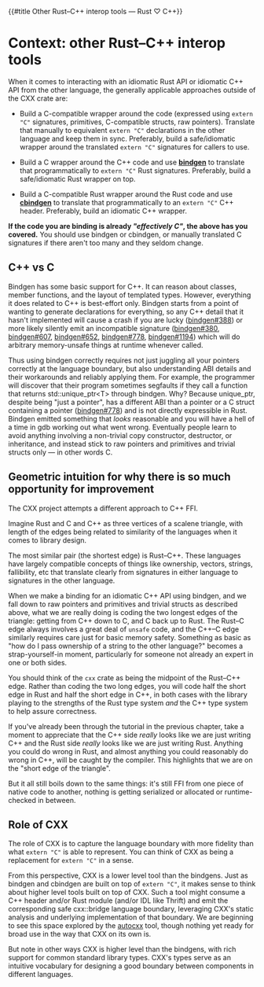 {{#title Other Rust–C++ interop tools — Rust ♡ C++}}
# Context: other Rust&ndash;C++ interop tools

When it comes to interacting with an idiomatic Rust API or idiomatic C++ API
from the other language, the generally applicable approaches outside of the CXX
crate are:

- Build a C-compatible wrapper around the code (expressed using `extern "C"`
  signatures, primitives, C-compatible structs, raw pointers). Translate that
  manually to equivalent `extern "C"` declarations in the other language and
  keep them in sync. Preferably, build a safe/idiomatic wrapper around the
  translated `extern "C"` signatures for callers to use.

- Build a C wrapper around the C++ code and use **[bindgen]** to translate that
  programmatically to `extern "C"` Rust signatures. Preferably, build a
  safe/idiomatic Rust wrapper on top.

- Build a C-compatible Rust wrapper around the Rust code and use **[cbindgen]**
  to translate that programmatically to an `extern "C"` C++ header. Preferably,
  build an idiomatic C++ wrapper.

**If the code you are binding is already *"effectively C"*, the above has you
covered.** You should use bindgen or cbindgen, or manually translated C
signatures if there aren't too many and they seldom change.

[bindgen]: https://github.com/rust-lang/rust-bindgen
[cbindgen]: https://github.com/eqrion/cbindgen

## C++ vs C

Bindgen has some basic support for C++. It can reason about classes, member
functions, and the layout of templated types. However, everything it does
related to C++ is best-effort only. Bindgen starts from a point of wanting to
generate declarations for everything, so any C++ detail that it hasn't
implemented will cause a crash if you are lucky ([bindgen#388]) or more likely
silently emit an incompatible signature ([bindgen#380], [bindgen#607],
[bindgen#652], [bindgen#778], [bindgen#1194]) which will do arbitrary
memory-unsafe things at runtime whenever called.

[bindgen#388]: https://github.com/rust-lang/rust-bindgen/issues/388
[bindgen#380]: https://github.com/rust-lang/rust-bindgen/issues/380
[bindgen#607]: https://github.com/rust-lang/rust-bindgen/issues/607
[bindgen#652]: https://github.com/rust-lang/rust-bindgen/issues/652
[bindgen#778]: https://github.com/rust-lang/rust-bindgen/issues/778
[bindgen#1194]: https://github.com/rust-lang/rust-bindgen/issues/1194

Thus using bindgen correctly requires not just juggling all your pointers
correctly at the language boundary, but also understanding ABI details and their
workarounds and reliably applying them. For example, the programmer will
discover that their program sometimes segfaults if they call a function that
returns std::unique\_ptr\<T\> through bindgen. Why? Because unique\_ptr, despite
being "just a pointer", has a different ABI than a pointer or a C struct
containing a pointer ([bindgen#778]) and is not directly expressible in Rust.
Bindgen emitted something that *looks* reasonable and you will have a hell of a
time in gdb working out what went wrong. Eventually people learn to avoid
anything involving a non-trivial copy constructor, destructor, or inheritance,
and instead stick to raw pointers and primitives and trivial structs only
&mdash; in other words C.

## Geometric intuition for why there is so much opportunity for improvement

The CXX project attempts a different approach to C++ FFI.

Imagine Rust and C and C++ as three vertices of a scalene triangle, with length
of the edges being related to similarity of the languages when it comes to
library design.

The most similar pair (the shortest edge) is Rust&ndash;C++. These languages
have largely compatible concepts of things like ownership, vectors, strings,
fallibility, etc that translate clearly from signatures in either language to
signatures in the other language.

When we make a binding for an idiomatic C++ API using bindgen, and we fall down
to raw pointers and primitives and trivial structs as described above, what we
are really doing is coding the two longest edges of the triangle: getting from
C++ down to C, and C back up to Rust. The Rust&ndash;C edge always involves a
great deal of `unsafe` code, and the C++&ndash;C edge similarly requires care
just for basic memory safety. Something as basic as "how do I pass ownership of
a string to the other language?" becomes a strap-yourself-in moment,
particularly for someone not already an expert in one or both sides.

You should think of the `cxx` crate as being the midpoint of the Rust&ndash;C++
edge. Rather than coding the two long edges, you will code half the short edge
in Rust and half the short edge in C++, in both cases with the library playing
to the strengths of the Rust type system *and* the C++ type system to help
assure correctness.

If you've already been through the tutorial in the previous chapter, take a
moment to appreciate that the C++ side *really* looks like we are just writing
C++ and the Rust side *really* looks like we are just writing Rust. Anything you
could do wrong in Rust, and almost anything you could reasonably do wrong in
C++, will be caught by the compiler. This highlights that we are on the "short
edge of the triangle".

But it all still boils down to the same things: it's still FFI from one piece of
native code to another, nothing is getting serialized or allocated or
runtime-checked in between.

## Role of CXX

The role of CXX is to capture the language boundary with more fidelity than what
`extern "C"` is able to represent. You can think of CXX as being a replacement
for `extern "C"` in a sense.

From this perspective, CXX is a lower level tool than the bindgens. Just as
bindgen and cbindgen are built on top of `extern "C"`, it makes sense to think
about higher level tools built on top of CXX. Such a tool might consume a C++
header and/or Rust module (and/or IDL like Thrift) and emit the corresponding
safe cxx::bridge language boundary, leveraging CXX's static analysis and
underlying implementation of that boundary. We are beginning to see this space
explored by the [autocxx] tool, though nothing yet ready for broad use in the
way that CXX on its own is.

[autocxx]: https://github.com/google/autocxx

But note in other ways CXX is higher level than the bindgens, with rich support
for common standard library types. CXX's types serve as an intuitive vocabulary
for designing a good boundary between components in different languages.
